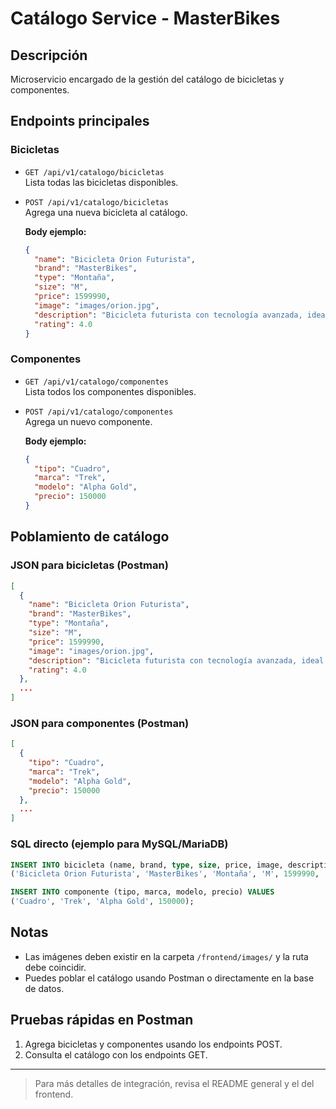 # Catálogo Service - MasterBikes

## Descripción
Microservicio encargado de la gestión del catálogo de bicicletas y componentes.

## Endpoints principales

### Bicicletas
- `GET /api/v1/catalogo/bicicletas`  
  Lista todas las bicicletas disponibles.
- `POST /api/v1/catalogo/bicicletas`  
  Agrega una nueva bicicleta al catálogo.
  
  **Body ejemplo:**
  ```json
  {
    "name": "Bicicleta Orion Futurista",
    "brand": "MasterBikes",
    "type": "Montaña",
    "size": "M",
    "price": 1599990,
    "image": "images/orion.jpg",
    "description": "Bicicleta futurista con tecnología avanzada, ideal para ciclistas competitivos.",
    "rating": 4.0
  }
  ```

### Componentes
- `GET /api/v1/catalogo/componentes`  
  Lista todos los componentes disponibles.
- `POST /api/v1/catalogo/componentes`  
  Agrega un nuevo componente.
  
  **Body ejemplo:**
  ```json
  {
    "tipo": "Cuadro",
    "marca": "Trek",
    "modelo": "Alpha Gold",
    "precio": 150000
  }
  ```

## Poblamiento de catálogo

### JSON para bicicletas (Postman)
```json
[
  {
    "name": "Bicicleta Orion Futurista",
    "brand": "MasterBikes",
    "type": "Montaña",
    "size": "M",
    "price": 1599990,
    "image": "images/orion.jpg",
    "description": "Bicicleta futurista con tecnología avanzada, ideal para ciclistas competitivos.",
    "rating": 4.0
  },
  ...
]
```

### JSON para componentes (Postman)
```json
[
  {
    "tipo": "Cuadro",
    "marca": "Trek",
    "modelo": "Alpha Gold",
    "precio": 150000
  },
  ...
]
```

### SQL directo (ejemplo para MySQL/MariaDB)
```sql
INSERT INTO bicicleta (name, brand, type, size, price, image, description, rating) VALUES
('Bicicleta Orion Futurista', 'MasterBikes', 'Montaña', 'M', 1599990, 'images/orion.jpg', 'Bicicleta futurista con tecnología avanzada, ideal para ciclistas competitivos.', 4.0);

INSERT INTO componente (tipo, marca, modelo, precio) VALUES
('Cuadro', 'Trek', 'Alpha Gold', 150000);
```

## Notas
- Las imágenes deben existir en la carpeta `/frontend/images/` y la ruta debe coincidir.
- Puedes poblar el catálogo usando Postman o directamente en la base de datos.

## Pruebas rápidas en Postman
1. Agrega bicicletas y componentes usando los endpoints POST.
2. Consulta el catálogo con los endpoints GET.

---

> Para más detalles de integración, revisa el README general y el del frontend.
